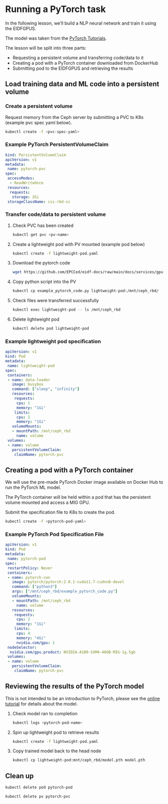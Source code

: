 # Running a PyTorch task

In the following lesson, we’ll build a NLP neural network and train it using the EIDFGPUS.

The model was taken from the [PyTorch Tutorials](https://pytorch.org/tutorials/beginner/basics/quickstart_tutorial.html).

The lesson will be split into three parts:

- Requesting a persistent volume and transferring code/data to it
- Creating a pod with a PyTorch container downloaded from DockerHub
- Submitting pod to the EIDFGPUS and retrieving the results

## Load training data and ML code into a persistent volume

### Create a persistent volume

Request memory from the Ceph server by submitting a PVC to K8s (example pvc spec yaml below).

```bash
kubectl create -f <pvc-spec-yaml>
```

### Example PyTorch PersistentVolumeClaim

```yaml
kind: PersistentVolumeClaim
apiVersion: v1
metadata:
 name: pytorch-pvc
spec:
 accessModes:
  - ReadWriteOnce
 resources:
  requests:
   storage: 2Gi
 storageClassName: csi-rbd-sc
```

### Transfer code/data to persistent volume

1. Check PVC has been created

    ```bash
    kubectl get pvc <pv-name>
    ```

1. Create a lightweight pod with PV mounted (example pod below)

    ```bash
    kubectl create -f lightweight-pod.yaml
    ```

1. Download the pytorch code

    ```bash
    wget https://github.com/EPCCed/eidf-docs/raw/main/docs/services/gpuservice/training/resources/example_pytorch_code.py
    ```

1. Copy python script into the PV

    ```bash
    kubectl cp example_pytorch_code.py lightweight-pod:/mnt/ceph_rbd/
    ```

1. Check files were transferred successfully

    ```bash
    kubectl exec lightweight-pod -- ls /mnt/ceph_rbd
    ```

1. Delete lightweight pod

    ```bash
    kubectl delete pod lightweight-pod
    ```

### Example lightweight pod specification

```yaml
apiVersion: v1
kind: Pod
metadata:
 name: lightweight-pod
spec:
 containers:
 - name: data-loader
   image: busybox
   command: ["sleep", "infinity"]
   resources:
    requests:
     cpu: 1
     memory: "1Gi"
    limits:
     cpu: 1
     memory: "1Gi"
   volumeMounts:
   - mountPath: /mnt/ceph_rbd
     name: volume
 volumes:
 - name: volume
   persistentVolumeClaim:
    claimName: pytorch-pvc
```

## Creating a pod with a PyTorch container

We will use the pre-made PyTorch Docker image available on Docker Hub to run the PyTorch ML model.

The PyTorch container will be held within a pod that has the persistent volume mounted and access a MIG GPU.

Submit the specification file to K8s to create the pod.

```bash
kubectl create -f <pytorch-pod-yaml>
```

### Example PyTorch Pod Specification File

```yaml
apiVersion: v1
kind: Pod
metadata:
 name: pytorch-pod
spec:
 restartPolicy: Never
 containers:
 - name: pytorch-con
   image: pytorch/pytorch:2.0.1-cuda11.7-cudnn8-devel
   command: ["python3"]
   args: ["/mnt/ceph_rbd/example_pytorch_code.py"]
   volumeMounts:
   - mountPath: /mnt/ceph_rbd
     name: volume
   resources:
    requests:
     cpu: 2
     memory: "1Gi"
    limits:
     cpu: 4
     memory: "4Gi"
     nvidia.com/gpu: 1
 nodeSelector:
  nvidia.com/gpu.product: NVIDIA-A100-SXM4-40GB-MIG-1g.5gb
 volumes:
 - name: volume
   persistentVolumeClaim:
    claimName: pytorch-pvc
```

## Reviewing the results of the PyTorch model

This is not intended to be an introduction to PyTorch, please see the [online tutorial](https://pytorch.org/tutorials/intermediate/torchvision_tutorial.html) for details about the model.

1. Check model ran to completion

    ```bash
    kubectl logs <pytorch-pod-name>
    ```

1. Spin up lightweight pod to retrieve results

    ```bash
    kubectl create -f lightweight-pod.yaml
    ```

1. Copy trained model back to the head node

    ```bash
    kubectl cp lightweight-pod:mnt/ceph_rbd/model.pth model.pth
    ```

## Clean up

```bash
kubectl delete pod pytorch-pod

kubectl delete pv pytorch-pvc
```
